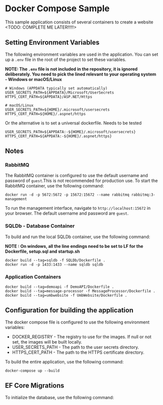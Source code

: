 # Docker Compose Sample

This sample application consists of several containers to create a website <TODO: COMPLETE ME LATER!!!!!>

## Setting Environment Variables

The following environment variables are used in the application. You can set up a `.env` file in the root of the project to set these variables. 

**NOTE: The `.env` file is not included in the repository, it is ignored deliberately. You need to pick the lined relevant to your operating system - Windows or macOS/Linux**


    # Windows (APPDATA typically set automatically)
    USER_SECRETS_PATH=${APPDATA}/Microsoft/UserSecrets
    HTTPS_CERT_PATH=${APPDATA}/ASP.NET/Https

    # macOS/Linux
    USER_SECRETS_PATH=${HOME}/.microsoft/usersecrets
    HTTPS_CERT_PATH=${HOME}/.aspnet/https

Or the alternative is to set a universal dockerfile. Needs to be tested

    USER_SECRETS_PATH=${APPDATA:-${HOME}/.microsoft/usersecrets}
    HTTPS_CERT_PATH=${APPDATA:-${HOME}/.aspnet/https}


## Notes

### RabbitMQ

The RabbitMQ container is configured to use the default username and password of `guest`.This is not recommended for production use. To start the RabbitMQ container, use the following command:

    docker run -d -p 5672:5672 -p 15672:15672 --name rabbitmq rabbitmq:3-management

To run the management interface, navigate to `http://localhost:15672` in your browser. The default username and password are `guest`.

### SQLDb - Database Container

To build and run the local SQLDb container, use the following command:

 **NOTE : On windows, all the line endings need to be set to LF for the Dockerfile, setup.sql and startup.sh**

    docker build --tag=sqldb -f SQLDb/Dockerfile .
    docker run -d -p 1433:1433 --name sqldb sqldb    

### Application Containers

    docker build --tag=demoapi -f DemoAPI/Dockerfile .
    docker build --tag=message-processor -f MessageProcessor/Dockerfile .
    docker build --tag=umbwebsite -f UmbWebsite/Dockerfile .

## Configuration for building the application

The docker compose file is configured to use the following environment variables:

- DOCKER_REGISTRY - The registry to use for the images. If null or not set, the images will be built locally.
- USER_SECRETS_PATH - The path to the user secrets directory.
- HTTPS_CERT_PATH - The path to the HTTPS certificate directory.

To build the entire application, use the following command:

    docker-compose up --build


## EF Core Migrations

To initialize the database, use the following command:

    
    


